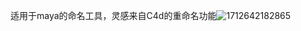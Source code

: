 适用于maya的命名工具，灵感来自C4d的重命名功能![1712642182865](https://github.com/kangddan/namingTool/assets/125175728/b26ff965-5916-4fbb-95ca-8971b86eb46d)
